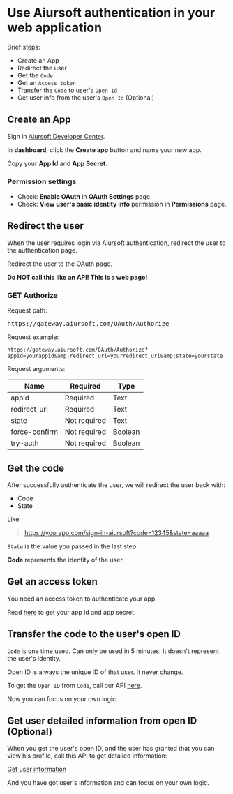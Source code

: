 # Use Aiursoft authentication in your web application

Brief steps:

* Create an App
* Redirect the user
* Get the `Code`
* Get an `Access token`
* Transfer the `Code` to user's `Open Id`
* Get user info from the user's `Open Id` (Optional)

## Create an App

Sign in [Aiursoft Developer Center](https://developer.aiursoft.com).

In **dashboard**, click the **Create app** button and name your new app.

Copy your **App Id** and **App Secret**.

### Permission settings

* Check: **Enable OAuth** in **OAuth Settings** page.
* Check: **View user's basic identity info** permission in **Permissions** page.


## Redirect the user

When the user requires login via Aiursoft authentication, redirect the user to the authentication page.

Redirect the user to the OAuth page.

**Do NOT call this like an API! This is a web page!**


<h3 id="Authorize"><span class="badge badge-pill badge-success">GET</span>  Authorize </h3>

Request path:

<p><kbd>https://gateway.aiursoft.com/OAuth/Authorize</kbd></p>

Request example:

```
https://gateway.aiursoft.com/OAuth/Authorize?appid=yourappid&amp;redirect_uri=yourredirect_uri&amp;state=yourstate
```

Request arguments:

| Name          | Required     | Type    |
|---------------|--------------|---------|
| appid         | Required     | Text    |
| redirect_uri  | Required     | Text    |
| state         | Not required | Text    |
| force-confirm | Not required | Boolean |
| try-auth      | Not required | Boolean |

## Get the code

After successfully authenticate the user, we will redirect the user back with:

* Code
* State

Like:

> https://yourapp.com/sign-in-aiursoft?code=12345&state=aaaaa

`State` is the value you passed in the last step. 

**Code** represents the identity of the user.

## Get an access token

You need an access token to authenticate your app.

Read [here](../App%20Authentication/API.md#AccessToken) to get your app id and app secret.

## Transfer the code to the user's open ID

`Code` is one time used. Can only be used in 5 minutes. It doesn't represent the user's identity.

Open ID is always the unique ID of that user. It never change.

To get the `Open ID` from `Code`, call our API [here](./Account.md#CodeToOpenId).

Now you can focus on your own logic.

## Get user detailed information from open ID (Optional)

When you get the user's open ID, and the user has granted that you can view his profile, call this API to get detailed information:

[Get user information](./Account.md#UserInfo)

And you have got user's information and can focus on your own logic.
